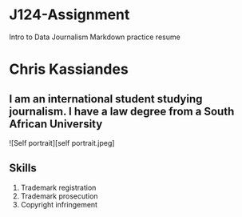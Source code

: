 # J124-Assignment
Intro to Data Journalism Markdown practice resume
 
 # Chris Kassiandes
 ## I am an international student studying journalism. I have a law degree from a South African University

![Self portrait][self portrait.jpeg]

## Skills
1. Trademark registration
2. Trademark prosecution
3. Copyright infringement 
